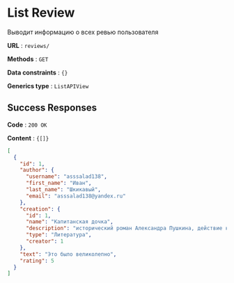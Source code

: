 # List Review

Выводит информацию о всех ревью пользователя

**URL** : `reviews/`

**Methods** : `GET`

**Data constraints** : `{}`

**Generics type** : `ListAPIView`

## Success Responses

**Code** : `200 OK`

**Content** : `{[]}`

```json
[
  {
    "id": 1,
    "author": {
      "username": "asssalad138",
      "first_name": "Иван",
      "last_name": "Шкикавый",
      "email": "asssalad138@yandex.ru"
    },
    "creation": {
      "id": 1,
      "name": "Капитанская дочка",
      "description": "исторический роман Александра Пушкина, действие которого происходит во время восстания Емельяна Пугачёва. Впервые опубликован без указания имени автора в 4-й книжке журнала «Современник», поступившей в продажу в последней декаде 1836 года.",
      "type": "Литература",
      "creator": 1
    },
    "text": "Это было великолепно",
    "rating": 5
  }
]
```
